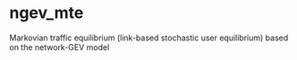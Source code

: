 # ngev_mte
Markovian traffic equilibrium (link-based stochastic user equilibrium) based on the network-GEV model
